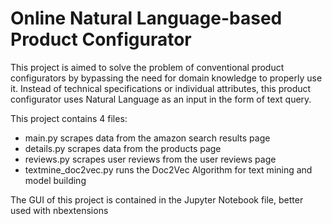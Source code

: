 # Online Natural Language-based Product Configurator

This project is aimed to solve the problem of conventional product configurators by bypassing the need for domain knowledge to properly use it. Instead of technical 
specifications or individual attributes, this product configurator uses Natural Language as an input in the form of text query.

This project contains 4 files:
  - main.py scrapes data from the amazon search results page
  - details.py scrapes data from the products page
  - reviews.py scrapes user reviews from the user reviews page
  - textmine_doc2vec.py runs the Doc2Vec Algorithm for text mining and model building
  
The GUI of this project is contained in the Jupyter Notebook file, better used with nbextensions
